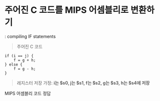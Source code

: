 # 주어진 C 코드를 MIPS 어셈블리로 변환하기
: compiling IF statements


> 주어진 C 코드
```
if (i == j) {
    f = g + h;
} else {
    f = g - h;
}
```

> 레지스터 저장 가정: 
**i는 $s0, j는 $s1, f는 $s2, g는 $s3, h는 $s4에 저장**


MIPS 어셈블리 코드 정답

```

```